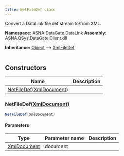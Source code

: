 ```yaml
---
title: NetFileDef class
---
```


Convert a DataLink file def stream to/from XML.

**Namespace:** ASNA.DataGate.DataLink
**Assembly:** ASNA.QSys.DataGate.Client.dll

**Inheritance:** [Object](https://docs.microsoft.com/en-us/dotnet/api/system.object) --> [XmlFileDef](/reference/datagate/datagate-common/xml-file-def.html)
<br>
<br>

## Constructors

| Name | Description |
| --- | --- |
| [NetFileDef](#netfiledef-xmldocument-)([XmlDocument](https://learn.microsoft.com/en-us/dotnet/api/system.xml.xmldocument?view=net-8.0)) | 

### NetFileDef([XmlDocument](https://learn.microsoft.com/en-us/dotnet/api/system.xml.xmldocument?view=net-8.0))



```cs
NetFileDef(XmlDocument)
```

#### Parameters

| Type | Parameter name | Description
| --- | --- | ---
| [XmlDocument](https://learn.microsoft.com/en-us/dotnet/api/system.xml.xmldocument?view=net-8.0) | document | 
